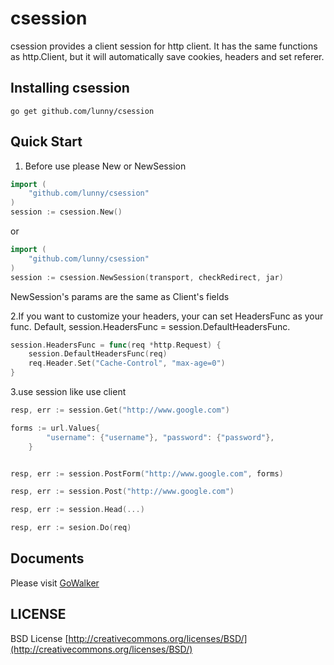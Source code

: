 # csession


csession provides a client session for http client. It has the same functions as http.Client, but it will automatically save cookies, headers and set referer. 


## Installing csession

	go get github.com/lunny/csession

## Quick Start

1. Before use please New or NewSession
```Go
import (
	"github.com/lunny/csession"
)
session := csession.New()
```

or

```Go
import (
	"github.com/lunny/csession"
)
session := csession.NewSession(transport, checkRedirect, jar)
```
NewSession's params are the same as Client's fields

2.If you want to customize your headers, your can set HeadersFunc as your func. Default, session.HeadersFunc = session.DefaultHeadersFunc.

```Go
session.HeadersFunc = func(req *http.Request) {
	session.DefaultHeadersFunc(req)
	req.Header.Set("Cache-Control", "max-age=0")
}
```

3.use session like use client

```Go
resp, err := session.Get("http://www.google.com")

forms := url.Values{
		"username": {"username"}, "password": {"password"},
	}


resp, err := session.PostForm("http://www.google.com", forms)

resp, err := session.Post("http://www.google.com")

resp, err := session.Head(...)

resp, err := sesion.Do(req)

```

## Documents 

Please visit [GoWalker](http://gowalker.org/github.com/lunny/csession)


## LICENSE

 BSD License
 [http://creativecommons.org/licenses/BSD/](http://creativecommons.org/licenses/BSD/)
